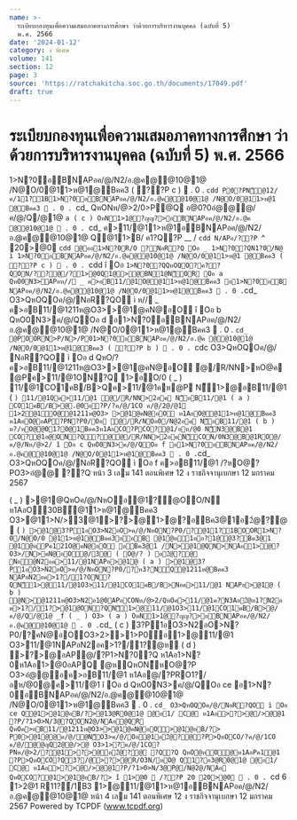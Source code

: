 ```yaml
---
name: >-
  ระเบียบกองทุนเพื่อความเสมอภาคทางการศึกษา ว่าด้วยการบริหารงานบุคคล (ฉบับที่ 5)
  พ.ศ. 2566
date: '2024-01-12'
category: ง พิเศษ
volume: 141
section: 12
page: 3
source: 'https://ratchakitcha.soc.go.th/documents/17049.pdf'
draft: true
---
```


# ระเบียบกองทุนเพื่อความเสมอภาคทางการศึกษา ว่าด้วยการบริหารงานบุคคล (ฉบับที่ 5) พ.ศ. 2566

1>N?0อBNAPอค/@/N2/อ.@ค@@10@1@ /N@O/0@11>ห@1@Bคค3 ( ??P c )  . 0 . `cdd P0?PN็@12/ค/11?1B1>N?0อBNAPอค/@/N2/อ.@ค@@10@1@ /N@O/0@11>ห@1 @Bคค3  . 0 . `cd_ QหONห/@>2/0>P@Q อ@0?0อํ@@@/ค/@/Q/@1@ `a ( c ) OหN1>1@?ญญ?>อBNAPอค/@/N2/อ.@ค @@10@1@  . 0 . `cd_ ค>11/@11>ห@1อBNAPอค/@/N2/อ.@ค@@10@1@ Q@11>B/ ค1?Q?P __ / `cdd N/APอ/??P `^ 20>@0 `cdd @ออ1>N?0R/O ?NอR?Q Oอ _ 1>N?0?QN1?0/N@ ì 1>N?0อBNAPอค/@/N2/อ.@ค@@10@1@ /N@O/0@11>ห@1 @Bคค3 ( ??P c )  . 0 . `cdd î Oอ ` 1>N?0?QQหOQO?ค??QON/??@/?1>@0Q1@>@BN1@N็OR Oอ a QหO0N3>APอห// _ ค>อB11/@1O@@11>ห@1@Bคค3 อ1>N?0อB NAPอค/@/N2/อ.@ค@@10@1@ /N@O/0@11>ห@1@Bคค3  . 0 . `cd_ O3>QหOQOค/@/NอR?QO ì ห// _ ค>อB11/@1211ห@O3>>@1@คN@อO î Oอ b QหO0N3>ค/@/QOอ d อ1>N?0อBNAPอค/@/N2/อ.@ค@@10@1@ /N@O/0@11>ห@1@Bคค3  . 0 . `cd_ @POORN>P/N>/P01>N?0อBNAPอค/@/N2/อ.@ค @@10@1@ /N@O/0@11>ห@1@Bคค3 ( ??P b )  . 0 . `cdc O3>QหOQOค/@/ NอR?QO ì Oอ d QหO/?ค>อB11/@1211ห@O3>>@1@คN@อO ํ@/R/NN>หO@ค @Pค>11/@1ON?Q 1>อO/0 ( _ ) 11/@1CO1คB/B>Qค>11/@1คห@P N็1>@อB11/@1 ( ` ) 11/@1Qค>11/@1 ํ@/R/NN>2อค N็อB11/@1 ( a ) CO1คB/B>@.@0อ?P/?ค/@/1CO ค/@/2@/@1 1>2@1์O@@1211ห@O3> >@1@คN@อO ห1AอO@@11>ห@1@Bคค3 ห1AอO@อAP?PN?P0/Oอ ํ@/R/NOอ0/N@2อค N็อB11/@1 ( b ) ห?/หO@่@01?0@1Bคค3ห1AอCO?PCO?@1/อห/@0 N็N3@B@1 CO?@1อ@ON?Q?@ํ@/R/NN>2อคN็CON/0N3@B@1RO@/ค/@/Nห/@>2/ î Oอ c QหO0N3>ค/@/QOอ f อ1>N?0อBNAPอค/@/N2/อ.@ค@@10@1@ /N@O/0@11>ห@1@Bคค3  . 0 . `cd_ O3>QหOQOค/@/NอR?QO ì Oอ f ค>อB11/@1 /?หO@?PO3>อํ@@ ??Q หน้า 3 เลม 141 ตอนพิเศษ 12 ง ราชกิจจานุเบกษา 12 มกราคม 2567

( _ ) >@1@QหOค/@/NหOอ@1?ํ@OO/N ห1AอO30B์@11>ห@1@Bคค3 O3>@11>N/>3@1>?>@1>ํ@?อBค3@1อ2ํ@?@ ( ` ) >@1@3?P1อO3>N2อO>ค/@/NหON?P0/?@11?1BOOR1>N?0/N@O/0 @11>ห@1@Bคค3ออB @1ํ@ห1ออ?1@ํ@3?Bค3@1 @1ํ@หPค121O@คN@อO อBค3@1 /N>@1@QN>NAอ1>ํ@? O3>/N>คN@อO@/3@ ( O@/? ) อ2ํ@?@ Nอํ@N2อค>11/@1NAPอ>@1@ ( a ) >@1@3?P1อO3>N2อO>ค/@/NหON?P0/?ห3?N์Q@1211ห@Bคค3 NAPอN2อค>1?/1?ON?QN็1>@11/@1O3>11/@1CO1คB/B>Nอค>11/@1 NAPอ>@1@ ( b ) ํ@N>@1211ห@O3>N2อ1@0APอCONห/@>2/QหOค>11/@1ค?N3Aอ2ํ@ห1?N2อ ค>1?/1?>@1@ON?QN็1>@11/@1O3>11/@1CO1คB/B>@/ค/@/Q/@1@ _f ( _ ) O3> ( a ) OหN1>1@?ญญ?>อBNAPอค/@/N2/อ.@ค@@10@1@  . 0 . `cd_ ( c ) 3?P1อO3>N2อO>N?P0/?คN@อOO3>2>>1>P0์อ1>@11/@1 O3>11/@1NAPอN2อค>1?/1?ํ@ห ( d ) >?>@อAP@/?P1>N?0?Q ห1Aอ1>N?0ห1Aอ1>@0อAPQ ํ@หQหON็หO@?P O3>อํ@@อค>อB11/@1 ห1Aอ@/?PRO1?/อห/@0@ค>11/@1 î Oอ d QหO0N3>ค/@/QOอ ce อ1>N?0อBNAPอค/@/N2/อ.@ค@@10@1@ /N@O/0@11>ห@1@Bคค3  . 0 . `cd_ O3>QหOQOค/@/NอR?QO ì Oอ ce Q@1>@1@อB/?>@13@R0@1@ @อ1/ C@ ห1Aอ>?>@/>@@1 ?P/?1>0>N/3@?QON2@/NAอ@QR QหOค>อB11/@1211ห@O3>>@1@คN@อO>@1@อB/?> P0>@1@@ค/@/ํ@N็O3>ค/@/Oอ@1อ2ํ@?@?P>QหOCO/?ค/@/1CO ค/@/ํ@@ญQ2@@/>@ O3>1>?ค/@/1CO?PNห/@>2/?@1>?>@อ2ํ@?@ ?Q?Q QหOํ@หO@ห1AอPค1@1 ?P>QหOCO?Q3?/@>?>@R/O3N/หO@ Q1?อ3@R0@1@ @อ1/ C@ ห1Aอ>?>@/>@@1?P/?1>0>N/3@Pํ@/N@2@/NAอ QหOCO?@1>@1@อB/?> î 1>@0  /??P 20 20>@0  . 0 . `cd 6 1>2@1 R11?์/1B3 1>@11/@11>ห@1อBNAPอค/@/N2/อ.@ค@@10@1@ หน้า 4 เลม 141 ตอนพิเศษ 12 ง ราชกิจจานุเบกษา 12 มกราคม 2567 Powered by TCPDF (www.tcpdf.org)
